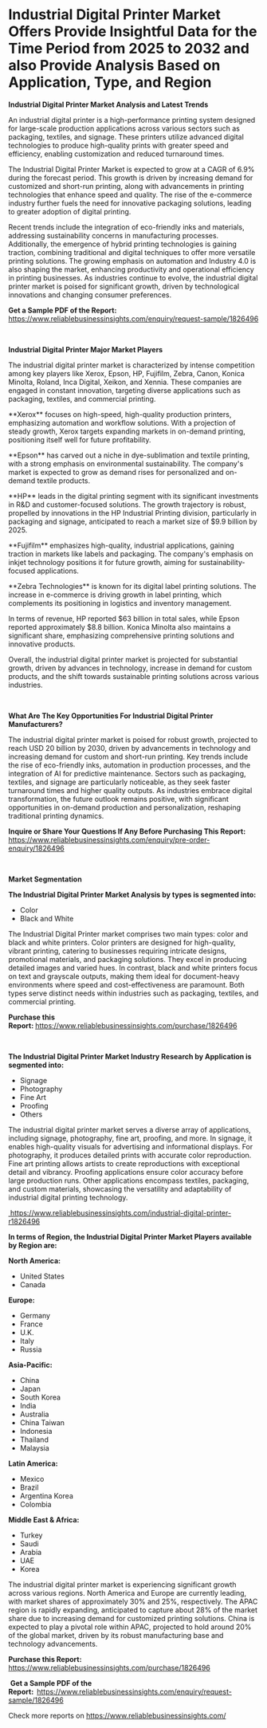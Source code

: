 <p><h1>Industrial Digital Printer Market Offers Provide Insightful Data for the Time Period from 2025 to 2032 and also Provide Analysis Based on Application, Type, and Region</h1></p><p><strong>Industrial Digital Printer Market Analysis and Latest Trends</strong></p>
<p><p>An industrial digital printer is a high-performance printing system designed for large-scale production applications across various sectors such as packaging, textiles, and signage. These printers utilize advanced digital technologies to produce high-quality prints with greater speed and efficiency, enabling customization and reduced turnaround times.</p><p>The Industrial Digital Printer Market is expected to grow at a CAGR of 6.9% during the forecast period. This growth is driven by increasing demand for customized and short-run printing, along with advancements in printing technologies that enhance speed and quality. The rise of the e-commerce industry further fuels the need for innovative packaging solutions, leading to greater adoption of digital printing.</p><p>Recent trends include the integration of eco-friendly inks and materials, addressing sustainability concerns in manufacturing processes. Additionally, the emergence of hybrid printing technologies is gaining traction, combining traditional and digital techniques to offer more versatile printing solutions. The growing emphasis on automation and Industry 4.0 is also shaping the market, enhancing productivity and operational efficiency in printing businesses. As industries continue to evolve, the industrial digital printer market is poised for significant growth, driven by technological innovations and changing consumer preferences.</p></p>
<p><strong>Get a Sample PDF of the Report:&nbsp;</strong> <a href="https://www.reliablebusinessinsights.com/enquiry/request-sample/1826496?utm_campaign=2275&utm_medium=2&utm_source=Github&utm_content=ia&utm_term=18022025&utm_id=industrial-digital-printer">https://www.reliablebusinessinsights.com/enquiry/request-sample/1826496</a></p>
<p>&nbsp;</p>
<p><strong>Industrial Digital Printer Major Market Players</strong></p>
<p><p>The industrial digital printer market is characterized by intense competition among key players like Xerox, Epson, HP, Fujifilm, Zebra, Canon, Konica Minolta, Roland, Inca Digital, Xeikon, and Xennia. These companies are engaged in constant innovation, targeting diverse applications such as packaging, textiles, and commercial printing.</p><p>**Xerox** focuses on high-speed, high-quality production printers, emphasizing automation and workflow solutions. With a projection of steady growth, Xerox targets expanding markets in on-demand printing, positioning itself well for future profitability.</p><p>**Epson** has carved out a niche in dye-sublimation and textile printing, with a strong emphasis on environmental sustainability. The company's market is expected to grow as demand rises for personalized and on-demand textile products.</p><p>**HP** leads in the digital printing segment with its significant investments in R&D and customer-focused solutions. The growth trajectory is robust, propelled by innovations in the HP Industrial Printing division, particularly in packaging and signage, anticipated to reach a market size of $9.9 billion by 2025.</p><p>**Fujifilm** emphasizes high-quality, industrial applications, gaining traction in markets like labels and packaging. The company's emphasis on inkjet technology positions it for future growth, aiming for sustainability-focused applications.</p><p>**Zebra Technologies** is known for its digital label printing solutions. The increase in e-commerce is driving growth in label printing, which complements its positioning in logistics and inventory management.</p><p>In terms of revenue, HP reported $63 billion in total sales, while Epson reported approximately $8.8 billion. Konica Minolta also maintains a significant share, emphasizing comprehensive printing solutions and innovative products.</p><p>Overall, the industrial digital printer market is projected for substantial growth, driven by advances in technology, increase in demand for custom products, and the shift towards sustainable printing solutions across various industries.</p></p>
<p>&nbsp;</p>
<p><strong>What Are The Key Opportunities For Industrial Digital Printer Manufacturers?</strong></p>
<p><p>The industrial digital printer market is poised for robust growth, projected to reach USD 20 billion by 2030, driven by advancements in technology and increasing demand for custom and short-run printing. Key trends include the rise of eco-friendly inks, automation in production processes, and the integration of AI for predictive maintenance. Sectors such as packaging, textiles, and signage are particularly noticeable, as they seek faster turnaround times and higher quality outputs. As industries embrace digital transformation, the future outlook remains positive, with significant opportunities in on-demand production and personalization, reshaping traditional printing dynamics.</p></p>
<p><strong>Inquire or Share Your Questions If Any Before Purchasing This Report:</strong> <a href="https://www.reliablebusinessinsights.com/enquiry/pre-order-enquiry/1826496?utm_campaign=2275&utm_medium=2&utm_source=Github&utm_content=ia&utm_term=18022025&utm_id=industrial-digital-printer">https://www.reliablebusinessinsights.com/enquiry/pre-order-enquiry/1826496</a></p>
<p>&nbsp;</p>
<p><strong>Market Segmentation</strong></p>
<p><strong>The Industrial Digital Printer Market Analysis by types is segmented into:</strong></p>
<p><ul><li>Color</li><li>Black and White</li></ul></p>
<p><p>The Industrial Digital Printer market comprises two main types: color and black and white printers. Color printers are designed for high-quality, vibrant printing, catering to businesses requiring intricate designs, promotional materials, and packaging solutions. They excel in producing detailed images and varied hues. In contrast, black and white printers focus on text and grayscale outputs, making them ideal for document-heavy environments where speed and cost-effectiveness are paramount. Both types serve distinct needs within industries such as packaging, textiles, and commercial printing.</p></p>
<p><strong>Purchase this Report:&nbsp;</strong><a href="https://www.reliablebusinessinsights.com/purchase/1826496?utm_campaign=2275&utm_medium=2&utm_source=Github&utm_content=ia&utm_term=18022025&utm_id=industrial-digital-printer">https://www.reliablebusinessinsights.com/purchase/1826496</a></p>
<p>&nbsp;</p>
<p><strong>The Industrial Digital Printer Market Industry Research by Application is segmented into:</strong></p>
<p><ul><li>Signage</li><li>Photography</li><li>Fine Art</li><li>Proofing</li><li>Others</li></ul></p>
<p><p>The industrial digital printer market serves a diverse array of applications, including signage, photography, fine art, proofing, and more. In signage, it enables high-quality visuals for advertising and informational displays. For photography, it produces detailed prints with accurate color reproduction. Fine art printing allows artists to create reproductions with exceptional detail and vibrancy. Proofing applications ensure color accuracy before large production runs. Other applications encompass textiles, packaging, and custom materials, showcasing the versatility and adaptability of industrial digital printing technology.</p></p>
<p><a href="https://www.reliablebusinessinsights.com/industrial-digital-printer-r1826496?utm_campaign=2275&utm_medium=2&utm_source=Github&utm_content=ia&utm_term=18022025&utm_id=industrial-digital-printer">&nbsp;https://www.reliablebusinessinsights.com/industrial-digital-printer-r1826496</a></p>
<p><strong>In terms of Region, the Industrial Digital Printer Market Players available by Region are:</strong></p>
<p>
    <p> <strong> North America: </strong>
        <ul>
            <li>United States</li>
            <li>Canada</li>
        </ul>
        </p> 
    <p> <strong> Europe: </strong>
        <ul>
            <li>Germany</li>
            <li>France</li>
            <li>U.K.</li>
            <li>Italy</li>
            <li>Russia</li>
        </ul>
        </p> 
    <p> <strong> Asia-Pacific: </strong>
        <ul>
            <li>China</li>
            <li>Japan</li>
            <li>South Korea</li>
            <li>India</li>
            <li>Australia</li>
            <li>China Taiwan</li>
            <li>Indonesia</li>
            <li>Thailand</li>
            <li>Malaysia</li>
        </ul>
        </p> 
    <p> <strong> Latin America: </strong>
        <ul>
            <li>Mexico</li>
            <li>Brazil</li>
            <li>Argentina Korea</li>
            <li>Colombia</li>
        </ul>
        </p> 
    <p> <strong> Middle East & Africa: </strong>
        <ul>
            <li>Turkey</li>
            <li>Saudi</li>
            <li>Arabia</li>
            <li>UAE</li>
            <li>Korea</li>
        </ul>
    </p>
    </p>
<p><p>The industrial digital printer market is experiencing significant growth across various regions. North America and Europe are currently leading, with market shares of approximately 30% and 25%, respectively. The APAC region is rapidly expanding, anticipated to capture about 28% of the market share due to increasing demand for customized printing solutions. China is expected to play a pivotal role within APAC, projected to hold around 20% of the global market, driven by its robust manufacturing base and technology advancements.</p></p>
<p><strong>Purchase this Report: </strong><a href="https://www.reliablebusinessinsights.com/purchase/1826496?utm_campaign=2275&utm_medium=2&utm_source=Github&utm_content=ia&utm_term=18022025&utm_id=industrial-digital-printer">https://www.reliablebusinessinsights.com/purchase/1826496</a></p>
<p>&nbsp;<strong>Get a Sample PDF of the Report:&nbsp;&nbsp;</strong><a href="https://www.reliablebusinessinsights.com/enquiry/request-sample/1826496?utm_campaign=2275&utm_medium=2&utm_source=Github&utm_content=ia&utm_term=18022025&utm_id=industrial-digital-printer">https://www.reliablebusinessinsights.com/enquiry/request-sample/1826496</a></p>
<p><strong></strong></p>
<p>Check more reports on <a href="https://www.reliablebusinessinsights.com/?utm_campaign=2275&utm_medium=2&utm_source=Github&utm_content=ia&utm_term=18022025&utm_id=industrial-digital-printer">https://www.reliablebusinessinsights.com/</a></p>